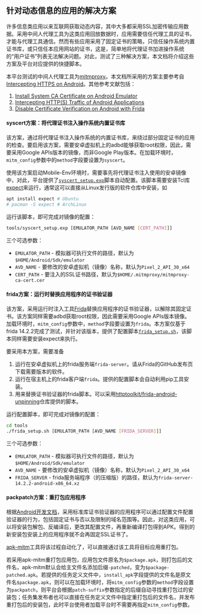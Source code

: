 <!-- vim: set nospell iminsert=2: -->
<!-- vimc: call SyntaxRange#Include('```sh', '```', 'sh', 'NonText'): -->

## 针对动态信息的应用的解决方案

许多信息类应用以来互联网获取动态内容，其中大多都采用SSL加密传输应用数据。采用中间人代理工具为这类应用回放数据时，应用需要信任代理工具的证书，才能与代理工具通信。然而有些应用采用了固定证书的策略，只信任操作系统内置证书库，或只信任本应用网站的证书，这是，简单地将代理证书加进操作系统的“用户证书”列表无法解决问题。对此，测试了三种解决方案，本文档将介绍这些方案及平台对应提供的快捷脚本。

本平台测试的中间人代理工具为[mitmproxy](https://mitmproxy.org/)。本文档所采用的方案主要参考自[Intercepting HTTPS on Android](https://httptoolkit.com/blog/intercepting-android-https/)。其他参考文献包括：

1. [Install System CA Certificate on Android Emulator](https://docs.mitmproxy.org/stable/howto-install-system-trusted-ca-android/)
2. [Intercepting HTTP(S) Traffic of Android Applications](https://kpj.github.io/misc/InterceptingHTTPTraffic.html)
3. [Disable Certificate Verification on Android with Frida](https://www.gabriel.urdhr.fr/2021/03/17/frida-disable-certificate-check-on-android/)

#### syscert方案：将代理证书注入操作系统内置证书库

该方案，通过将代理证书注入操作系统的内置证书库，来绕过部分固定证书的应用的检查。要启用该方案，需要安卓虚拟机上的adbd能够获取root权限，因此，需要采用Google APIs版本的镜像，而非Google Play版本。在加载环境时，`mitm_config`参数中的`method`字段要设置为`syscert`。

使用该方案启动Mobile-Env环境时，需要事先将代理证书注入使用的安卓镜像中，对此，平台提供了[`syscert_setup.exp`](tools/syscert_setup.exp)脚本自动配置。该脚本需要安装Tcl库[expect](https://www.nist.gov/services-resources/software/expect)来运行，通常这可以直接从Linux发行版的软件仓库中安装，如

```sh
apt install expect # Ubuntu
# pacman -S expect # ArchLinux
```

运行该脚本，即可完成对镜像的配置：

```sh
tools/syscert_setup.exp [EMULATOR_PATH [AVD_NAME [CERT_PATH]]]
```

三个可选参数：

+ `EMULATOR_PATH` - 模拟器可执行文件的路径，默认为`$HOME/Android/Sdk/emulator`
+ `AVD_NAME` - 要修改的安卓虚拟机（镜像）名称，默认为`Pixel_2_API_30_x64`
+ `CERT_PATH` - 要注入的SSL证书路径，默认为`$HOME/.mitmproxy/mitmproxy-ca-cert.cer`

#### frida方案：运行时替换应用程序的证书验证器

该方案，采用运行时注入工具[Frida](https://github.com/frida/frida)替换应用程序的证书验证器，以解除其固定证书。该方案同样需要adbd获取root权限，因此需要采用Google APIs版本镜像。加载环境时，`mitm_config`参数中，`method`字段要设置为`frida`。本方案仅基于frida 14.2.2完成了测试，并针对该版本，提供了配置脚本[`frida_setup.sh`](tools/frida_setup.sh)，该脚本同样需要安装expect来执行。

要采用本方案，需要准备

1. 运行在安卓虚拟机上的frida服务端`frida-server`。请从Frida的GitHub发布页下载需要版本的软件。
2. 运行在宿主机上的frida客户端`frida`。提供的配置脚本会自动利用pip工具安装。
3. 用来替换证书验证器的frida脚本。可以采用[httptoolkit/frida-android-unpinning](https://github.com/httptoolkit/frida-android-unpinning)仓库提供的脚本。

运行配置脚本，即可完成对镜像的配置：

```sh
cd tools
./frida_setup.sh [EMULATOR_PATH [AVD_NAME [FRIDA_SERVER]]]
```

三个可选参数：

+ `EMULATOR_PATH` - 模拟器可执行文件的路径，默认为`$HOME/Android/Sdk/emulator`
+ `AVD_NAME` - 要修改的安卓虚拟机（镜像）名称，默认为`Pixel_2_API_30_x64`
+ `FRIDA_SERVER` - frida服务端程序（的压缩版）的路径，默认为`frida-server-14.2.2-android-x86_64.xz`

#### packpatch方案：重打包应用程序

根据[Android开发文档](https://developer.android.com/training/articles/security-config)，采用标准库证书验证器的应用程序可以通过配置文件配置验证器的行为，包括固定证书与否以及限制的域名范围等。因此，对这类应用，可以将安装包解包、反编译后，更改其配置文件，再重新编译打包得到APK。得到的新安装包安装上的应用程序就不会再固定SSL证书了。

[apk-mitm](https://github.com/shroudedcode/apk-mitm)工具将该过程自动化了，可以直接通过该工具将目标应用重打包。

若采用apk-mitm重打包应用包，应用包文件原名为`$package.apk`，则打包后的文件名，apk-mitm默认会给主文件名添加后缀`-patched`，变为`$package-patched.apk`。若提供的任务定义文件中，`install_apk`字段提供的文件名是原文件名`$package.apk`，则可以在加载环境时，将`mitm_config`参数的`method`字段设置为`packpatch`，则平台会根据`patch-suffix`参数指定的后缀自动寻找重打包过的安装包；任务集发布者也可以直接在任务定义文件中指定重打包后的文件名，并发布重打包后的安装包，此时平台使用者加载平台时不需要再指定`mitm_config`参数。
